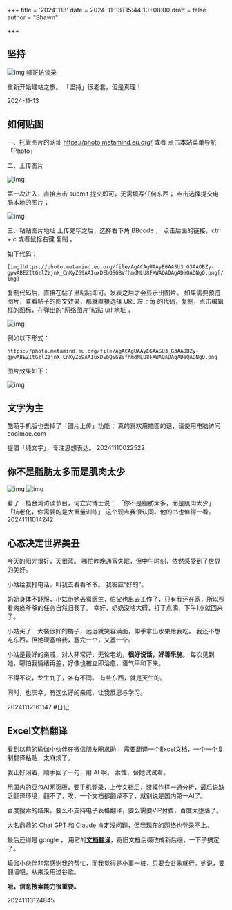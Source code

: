 +++
title = '20241113'
date = 2024-11-13T15:44:10+08:00
draft = false
author = "Shawn"


+++

## 坚持

![img](https://photo.metamind.eu.org/file/AgACAgUAAyEGAASU3_G3AAN_Zy-bfzvMYMaNcv8loeA_5MJv1owAAhPEMRtBIYFVSGodpquOz1IBAAMCAAN3AAM2BA.png)
[峰哥访谈录](https://www.bilibili.com/video/BV1Bz421C7mg/?spm_id_from=333.337.search-card.all.click&vd_source=c6ad9be9dc8ac1329f0280c2f3130c0c)

重新开始建站之旅。
「坚持」很老套，但是真理！

2024-11-13

## 如何贴图

 一、托管图片的网址  https://photo.metamind.eu.org/  或者 点击本站菜单导航「[Photo](https://photo.metamind.eu.org/)」  

 二、上传图片 

 ![img](https://photo.metamind.eu.org/file/AgACAgUAAyEGAASU3_G3AAODZy-jnb2lW7erZo4iKqbizM7mhvoAAkfEMRtBIYFVmNyNLrP76vUBAAMCAAN5AAM2BA.png) 

 第一次进入，直接点击 submit 提交即可，无需填写任何东西；  点击选择提交电脑本地的图片；  

![img](https://photo.metamind.eu.org/file/AgACAgUAAyEGAASU3_G3AAOBZy-gpwABEZItGzlZzjnX_CnKyZ69AAIuxDEbQSGBVfhmdNLU8FXWAQADAgADeQADNgQ.png)   

三、粘贴图片地址  上传完毕之后，选择右下角 BBcode ， 点击后面的链接，ctrl + c 或者鼠标右键 复制 。

如下代码：

`[img]https://photo.metamind.eu.org/file/AgACAgUAAyEGAASU3_G3AAOBZy-gpwABEZItGzlZzjnX_CnKyZ69AAIuxDEbQSGBVfhmdNLU8FXWAQADAgADeQADNgQ.png[/img]`

复制代码后，直接在帖子里粘贴即可。发表之后才会显示出图片。  如果需要预览图片，查看帖子的图文效果，那就直接选择 URL 左上角 的代码，复制，点击编辑框的图标，在弹出的“网络图片”粘贴 url 地址 ，

![img](https://photo.metamind.eu.org/file/AgACAgUAAyEGAASU3_G3AAOCZy-i2-NsaysRrF2opGXLNfST4XIAAjjEMRtBIYFViC_ms4zssEUBAAMCAAN4AAM2BA.png)  

例如以下形式：

`https://photo.metamind.eu.org/file/AgACAgUAAyEGAASU3_G3AAOBZy-gpwABEZItGzlZzjnX_CnKyZ69AAIuxDEbQSGBVfhmdNLU8FXWAQADAgADeQADNgQ.png`

图片效果如下：

![img](https://photo.metamind.eu.org/file/AgACAgUAAyEGAASU3_G3AAOAZy-gf_FdT4fIJZzLhFwJdBkhIQwAAirEMRtBIYFVr5I2mbo33F4BAAMCAAN5AAM2BA.png) 

## 文字为主

酷萌手机版也去掉了「图片上传」功能；
真的喜欢用插图的话，请使用电脑访问 coolmoe.com

提倡「纯文字」，专注思想表达。
20241110022522

## 你不是脂肪太多而是肌肉太少

![img](https://photo.metamind.eu.org/file/AgACAgUAAyEGAASU3_G3AAOFZzDVtt7h7KuwD47DnBGVWoXv3PoAAqfDMRuS9IlVwbqe2u_Byo4BAAMCAAN3AAM2BA.png)  ![img](https://photo.metamind.eu.org/file/AgACAgUAAyEGAASU3_G3AAOEZzDVtsspnW4qejqEBbGfrSD9rE4AAqbDMRuS9IlVooR1jQsdoHYBAAMCAAN5AAM2BA.png)  

看了一档台湾访谈节目，何立安博士说： 「你不是脂肪太多，而是肌肉太少」 「抗老化，你需要的是大重量训练」  这个观点我很认同。他的书也值得一看。 20241111014242



## 心态决定世界美丑



今天的阳光很好，天很蓝。
哪怕昨晚通宵失眠，但中午时刻，依然感受到了世界的美好。

小姑给我打电话，叫我去看看爷爷。
我答应“好的”。

奶奶身体不舒服，小姑带她去看医生，伯父也出去工作了，只有我还在家，所以照看瘫痪爷爷的任务自然归我了。
幸好，奶奶没啥大碍，打了点滴，下午1点就回来了。

小姑买了一大袋很好的橘子，远远就笑容满面，伸手拿出水果给我吃。
我还不想吃东西，但她硬塞给我，塞完一个，又塞一个。

小姑是最好的亲戚，对人非常好，无论老幼，**很好说话，好善乐施**。
每次见到她，哪怕我情绪再差，好像也被立即治愈，语气平和下来。

不得不说，龙生九子，各有不同。
有些东西，就是天生的。

同时，也庆幸，有这么好的亲戚，让我反思与学习。

20241112161147
\#日记



## Excel文档翻译

看到以前的瑜伽小伙伴在微信朋友圈求助：
需要翻译一个Excel文档，一个一个复制翻译粘贴，太麻烦了。

我正好闲着，顺手回了一句，用 AI 啊。
索性，替她试试看。

用国内的豆包AI网页版，要手机登录，上传文档后，装模作样一通分析，最后说缺乏翻译环境，翻不了，唉，一个文档都翻译不了，就别说是国内第一AI了。

百度搜索的结果，要么不支持电子表格翻译，要么需要VIP付费，百度太堕落了。

大名鼎鼎的 Chat GPT 和 Claude 肯定没问题，但我现在的网络也登录不上。

最后还得是 google ， 用它的[**文档翻译**](https://translate.google.com/?sl=auto&tl=en&op=docs)，将旧文档后缀改成新后缀，一下子搞定了。

瑜伽小伙伴非常感谢我的帮忙，而我觉得是小事一桩，只要会谷歌就行。她说，要翻墙吧，从来没用过谷歌。

**呃，信息搜索能力很重要。**

20241113124845

